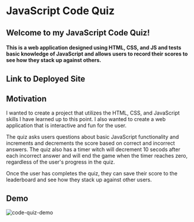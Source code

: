# JavaScript Code Quiz

## Welcome to my JavaScript Code Quiz!

#### This is a web application designed using HTML, CSS, and JS and tests basic knowledge of JavaScript and allows users to record their scores to see how they stack up against others.

## Link to Deployed Site

## Motivation

I wanted to create a project that utilizes the HTML, CSS, and JavaScript skills I have learned up to this point. I also wanted to create a web application that is interactive and fun for the user.

The quiz asks users questions about basic JavaScript functionality and increments and decrements the score based on correct and incorrect answers. The quiz also has a timer witch will decrement 10 secods after each incorrect answer and will end the game when the timer reaches zero, regardless of the user's progress in the quiz.

Once the user has completes the quiz, they can save their score to the leaderboard and see how they stack up against other users.

## Demo
![code-quiz-demo](https://user-images.githubusercontent.com/82903201/124629031-06a21400-de4f-11eb-91a1-eef1252ee391.gif)